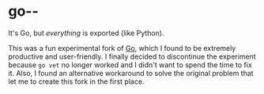 # go--
It's Go, but *everything* is exported (like Python).

This was a fun experimental fork of [Go](https://golang.org/), which I found to be extremely productive and user-friendly.  I finally decided to discontinue the experiment because `go vet` no longer worked and I didn't want to spend the time to fix it.  Also, I found an alternative workaround to solve the original problem that let me to create this fork in the first place.

